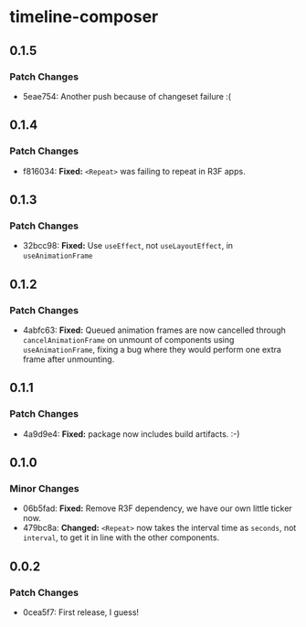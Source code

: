 # timeline-composer

## 0.1.5

### Patch Changes

- 5eae754: Another push because of changeset failure :(

## 0.1.4

### Patch Changes

- f816034: **Fixed:** `<Repeat>` was failing to repeat in R3F apps.

## 0.1.3

### Patch Changes

- 32bcc98: **Fixed:** Use `useEffect`, not `useLayoutEffect`, in `useAnimationFrame`

## 0.1.2

### Patch Changes

- 4abfc63: **Fixed:** Queued animation frames are now cancelled through `cancelAnimationFrame` on unmount of components using `useAnimationFrame`, fixing a bug where they would perform one extra frame after unmounting.

## 0.1.1

### Patch Changes

- 4a9d9e4: **Fixed:** package now includes build artifacts. :-)

## 0.1.0

### Minor Changes

- 06b5fad: **Fixed:** Remove R3F dependency, we have our own little ticker now.
- 479bc8a: **Changed:** `<Repeat>` now takes the interval time as `seconds`, not `interval`, to get it in line with the other components.

## 0.0.2

### Patch Changes

- 0cea5f7: First release, I guess!
